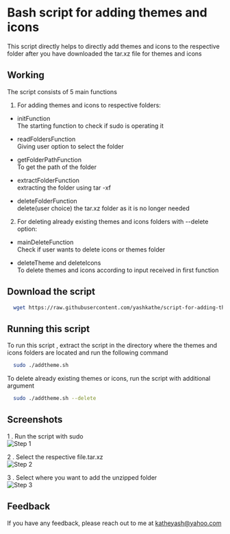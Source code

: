 
# Bash script for adding themes and icons 

This script directly helps to directly add themes and icons to the respective folder after
you have downloaded the tar.xz file for themes and icons
## Working

The script consists of 5 main functions

1. For adding themes and icons to respective folders:

-	initFunction \
    The starting function to check if sudo is operating it 

- readFoldersFunction \
    Giving user option to select the folder 
    
- getFolderPathFunction \
    To get the path of the folder

- extractFolderFunction \
    extracting the folder using tar -xf

- deleteFolderFunction \
    delete(user choice) the tar.xz folder as it is no longer needed     

2. For deleting already existing themes and icons folders with --delete option:

-	mainDeleteFunction \
    Check if user wants to delete icons or themes folder

-	deleteTheme and deleteIcons \
    To delete themes and icons according to input received in first function 

## Download the script 

```bash
  wget https://raw.githubusercontent.com/yashkathe/script-for-adding-themes-and-icons/master/addtheme.sh
```

## Running this script

To run this script , 
extract the script in the directory where the themes and icons folders are located and run the following command


```bash
  sudo ./addtheme.sh 
```

To delete already existing themes or icons, run the script with additional argument


```bash
  sudo ./addtheme.sh --delete
```


## Screenshots

1 . Run the script with sudo \
![Step 1](https://raw.githubusercontent.com/yashkathe/script-for-adding-themes-and-icons/master/assets/step1.gif)

2 . Select the respective file.tar.xz \
![Step 2](https://raw.githubusercontent.com/yashkathe/script-for-adding-themes-and-icons/master/assets/step2.gif)

3 . Select where you want to add the unzipped folder \
![Step 3](https://raw.githubusercontent.com/yashkathe/script-for-adding-themes-and-icons/master/assets/step3.gif)

## Feedback

If you have any feedback, please reach out to me at katheyash@yahoo.com

